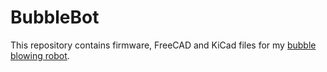 # BubbleBot

This repository contains firmware, FreeCAD and KiCad files for my [bubble blowing robot](http://make.bitovod.com/pages/bubblebot.html).
